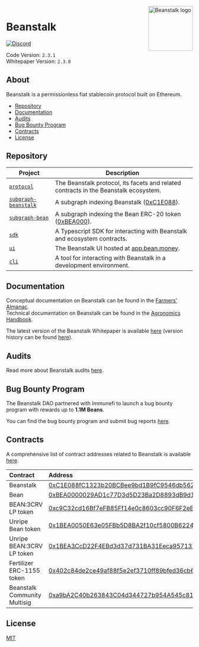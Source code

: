 [discord-badge]: https://img.shields.io/discord/880413392916054098?label=Beanstalk
[discord-url]: https://discord.gg/beanstalk

[proj-protocol]: /protocol
[proj-sdk]: /projects/sdk
[proj-ui]: /projects/ui
[proj-subgraph-beanstalk]: /projects/subgraph-beanstalk
[proj-subgraph-bean]: /projects/subgraph-bean
[proj-cli]: /projects/cli
[es-beanstalk]: https://etherscan.io/address/0xC1E088fC1323b20BCBee9bd1B9fC9546db5624C5
[es-bean]: https://etherscan.io/address/0xBEA0000029AD1c77D3d5D23Ba2D8893dB9d1Efab

<img src="https://github.com/BeanstalkFarms/Beanstalk-Brand-Assets/blob/main/BEAN/bean-128x128.png" alt="Beanstalk logo" align="right" width="120" />

# Beanstalk

[![Discord][discord-badge]][discord-url]

Code Version: `2.3.1` <br>
Whitepaper Version: `2.3.0`

## About

Beanstalk is a permissionless fiat stablecoin protocol built on Ethereum.

- [Repository](#repository)
- [Documentation](#documentation)
- [Audits](#audits)
- [Bug Bounty Program](#bug-bounty-program)
- [Contracts](#contracts)
- [License](#license)

## Repository

| Project                                         | Description                                                                          |
|-------------------------------------------------|--------------------------------------------------------------------------------------|
| [`protocol`][proj-protocol]                     | The Beanstalk protocol, its facets and related contracts in the Beanstalk ecosystem. |
| [`subgraph-beanstalk`][proj-subgraph-beanstalk] | A subgraph indexing Beanstalk ([0xC1E088][es-beanstalk]).                            |
| [`subgraph-bean`][proj-subgraph-bean]           | A subgraph indexing the Bean ERC-20 token ([0xBEA000][es-bean]).                     |
| [`sdk`][proj-sdk]                               | A Typescript SDK for interacting with Beanstalk and ecosystem contracts.             |
| [`ui`][proj-ui]                                 | The Beanstalk UI hosted at [app.bean.money](https://app.bean.money).                 |
| [`cli`][proj-cli]                               | A tool for interacting with Beanstalk in a development environment.                  |

## Documentation

Conceptual documentation on Beanstalk can be found in the [Farmers' Almanac](https://docs.bean.money/almanac). <br>
Technical documentation on Beanstalk can be found in the [Agronomics Handbook](https://docs.bean.money/developers).

The latest version of the Beanstalk Whitepaper is available [here](https://bean.money/beanstalk.pdf) (version history can be found [here](https://github.com/BeanstalkFarms/Beanstalk-Whitepaper/tree/main/version-history)).

## Audits

Read more about Beanstalk audits [here](https://docs.bean.money/almanac/protocol/audits).

## Bug Bounty Program

The Beanstalk DAO partnered with Immunefi to launch a bug bounty program with rewards up to **1.1M Beans**.

You can find the bug bounty program and submit bug reports [here](https://immunefi.com/bounty/beanstalk).

## Contracts

A comprehensive list of contract addresses related to Beanstalk is available [here](https://docs.bean.money/almanac/protocol/contracts).

|       Contract               |              Address 
|:-----------------------------|:-----------------------------------------------------------------------------------------------------------------------|
|  Beanstalk                   | [0xC1E088fC1323b20BCBee9bd1B9fC9546db5624C5][es-beanstalk]  |
|  Bean                        | [0xBEA0000029AD1c77D3d5D23Ba2D8893dB9d1Efab][es-bean]  |
|  BEAN:3CRV LP token          | [0xc9C32cd16Bf7eFB85Ff14e0c8603cc90F6F2eE49](https://etherscan.io/address/0xc9C32cd16Bf7eFB85Ff14e0c8603cc90F6F2eE49)  |
|  Unripe Bean token           | [0x1BEA0050E63e05FBb5D8BA2f10cf5800B6224449](https://etherscan.io/address/0x1BEA0050E63e05FBb5D8BA2f10cf5800B6224449)  |
|  Unripe BEAN:3CRV LP token   | [0x1BEA3CcD22F4EBd3d37d731BA31Eeca95713716D](https://etherscan.io/address/0x1BEA3CcD22F4EBd3d37d731BA31Eeca95713716D)  |
|  Fertilizer ERC-1155 token   | [0x402c84de2ce49af88f5e2ef3710ff89bfed36cb6](https://etherscan.io/address/0x402c84de2ce49af88f5e2ef3710ff89bfed36cb6)  |
| Beanstalk Community Multisig | [0xa9bA2C40b263843C04d344727b954A545c81D043](https://etherscan.io/address/0xa9bA2C40b263843C04d344727b954A545c81D043)  |


## License

[MIT](https://github.com/BeanstalkFarms/Beanstalk/blob/master/LICENSE.txt)
